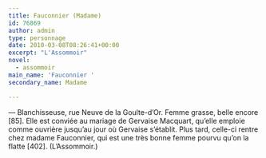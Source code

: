 ```yaml
---
title: Fauconnier (Madame)
id: 76869
author: admin
type: personnage
date: 2010-03-08T08:26:41+00:00
excerpt: "L'Assommoir"
novel:
  - assommoir
main_name: 'Fauconnier '
secondary_name: Madame

---
```

— Blanchisseuse, rue Neuve de la Goulte-d&rsquo;Or. Femme grasse, belle encore [85]. Elle est conviée au mariage de Gervaise Macquart, qu&rsquo;elle emploie comme ouvrière jusqu&rsquo;au jour où Gervaise s&rsquo;établit. Plus tard, celle-ci rentre chez madame Fauconnier, qui est une très bonne femme pourvu qu&rsquo;on la flatte [402]. (L&rsquo;Assommoir.)
